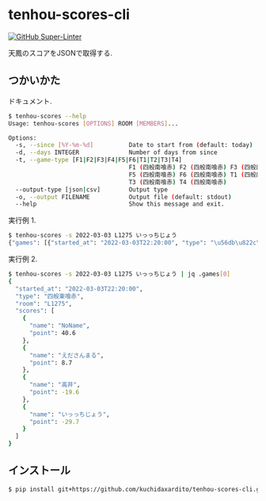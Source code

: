 # tenhou-scores-cli

[![GitHub Super-Linter](https://github.com/kuchidaxardito/tenhou-scores-cli/workflows/Lint%20Code%20Base/badge.svg)](https://github.com/marketplace/actions/super-linter)

天鳳のスコアをJSONで取得する.


## つかいかた

ドキュメント.

```sh
$ tenhou-scores --help
Usage: tenhou-scores [OPTIONS] ROOM [MEMBERS]...

Options:
  -s, --since [%Y-%m-%d]          Date to start from (default: today)
  -d, --days INTEGER              Number of days from since
  -t, --game-type [F1|F2|F3|F4|F5|F6|T1|T2|T3|T4]
                                  F1 (四般南喰赤) F2 (四般南喰赤) F3 (四般南喰赤) F4 (四般南喰赤)
                                  F5 (四般南喰赤) F6 (四般南喰赤) T1 (四般南喰赤) T2 (四般南喰赤)
                                  T3 (四般南喰赤) T4 (四般南喰赤)
  --output-type [json|csv]        Output type
  -o, --output FILENAME           Output file (default: stdout)
  --help                          Show this message and exit.
```

実行例 1.

```sh
$ tenhou-scores -s 2022-03-03 L1275 いっっちじょう
{"games": [{"started_at": "2022-03-03T22:20:00", "type": "\u56db\u822c\u6771\u55b0\u8d64", ...}]
```

実行例 2.

```sh
$ tenhou-scores -s 2022-03-03 L1275 いっっちじょう | jq .games[0]
{
  "started_at": "2022-03-03T22:20:00",
  "type": "四般東喰赤",
  "room": "L1275",
  "scores": [
    {
      "name": "NoName",
      "point": 40.6
    },
    {
      "name": "えださんまる",
      "point": 8.7
    },
    {
      "name": "高井",
      "point": -19.6
    },
    {
      "name": "いっっちじょう",
      "point": -29.7
    }
  ]
}
```


## インストール

```sh
$ pip install git+https://github.com/kuchidaxardito/tenhou-scores-cli.git
```

